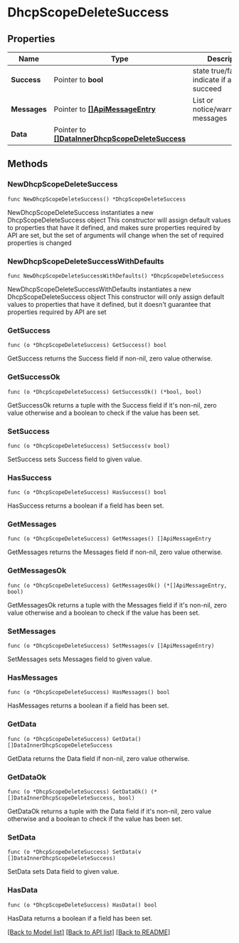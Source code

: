 # DhcpScopeDeleteSuccess

## Properties

Name | Type | Description | Notes
------------ | ------------- | ------------- | -------------
**Success** | Pointer to **bool** | state true/false indicate if action succeed | [optional] 
**Messages** | Pointer to [**[]ApiMessageEntry**](ApiMessageEntry.md) | List or notice/warning/error messages | [optional] 
**Data** | Pointer to [**[]DataInnerDhcpScopeDeleteSuccess**](DataInnerDhcpScopeDeleteSuccess.md) |  | [optional] 

## Methods

### NewDhcpScopeDeleteSuccess

`func NewDhcpScopeDeleteSuccess() *DhcpScopeDeleteSuccess`

NewDhcpScopeDeleteSuccess instantiates a new DhcpScopeDeleteSuccess object
This constructor will assign default values to properties that have it defined,
and makes sure properties required by API are set, but the set of arguments
will change when the set of required properties is changed

### NewDhcpScopeDeleteSuccessWithDefaults

`func NewDhcpScopeDeleteSuccessWithDefaults() *DhcpScopeDeleteSuccess`

NewDhcpScopeDeleteSuccessWithDefaults instantiates a new DhcpScopeDeleteSuccess object
This constructor will only assign default values to properties that have it defined,
but it doesn't guarantee that properties required by API are set

### GetSuccess

`func (o *DhcpScopeDeleteSuccess) GetSuccess() bool`

GetSuccess returns the Success field if non-nil, zero value otherwise.

### GetSuccessOk

`func (o *DhcpScopeDeleteSuccess) GetSuccessOk() (*bool, bool)`

GetSuccessOk returns a tuple with the Success field if it's non-nil, zero value otherwise
and a boolean to check if the value has been set.

### SetSuccess

`func (o *DhcpScopeDeleteSuccess) SetSuccess(v bool)`

SetSuccess sets Success field to given value.

### HasSuccess

`func (o *DhcpScopeDeleteSuccess) HasSuccess() bool`

HasSuccess returns a boolean if a field has been set.

### GetMessages

`func (o *DhcpScopeDeleteSuccess) GetMessages() []ApiMessageEntry`

GetMessages returns the Messages field if non-nil, zero value otherwise.

### GetMessagesOk

`func (o *DhcpScopeDeleteSuccess) GetMessagesOk() (*[]ApiMessageEntry, bool)`

GetMessagesOk returns a tuple with the Messages field if it's non-nil, zero value otherwise
and a boolean to check if the value has been set.

### SetMessages

`func (o *DhcpScopeDeleteSuccess) SetMessages(v []ApiMessageEntry)`

SetMessages sets Messages field to given value.

### HasMessages

`func (o *DhcpScopeDeleteSuccess) HasMessages() bool`

HasMessages returns a boolean if a field has been set.

### GetData

`func (o *DhcpScopeDeleteSuccess) GetData() []DataInnerDhcpScopeDeleteSuccess`

GetData returns the Data field if non-nil, zero value otherwise.

### GetDataOk

`func (o *DhcpScopeDeleteSuccess) GetDataOk() (*[]DataInnerDhcpScopeDeleteSuccess, bool)`

GetDataOk returns a tuple with the Data field if it's non-nil, zero value otherwise
and a boolean to check if the value has been set.

### SetData

`func (o *DhcpScopeDeleteSuccess) SetData(v []DataInnerDhcpScopeDeleteSuccess)`

SetData sets Data field to given value.

### HasData

`func (o *DhcpScopeDeleteSuccess) HasData() bool`

HasData returns a boolean if a field has been set.


[[Back to Model list]](../README.md#documentation-for-models) [[Back to API list]](../README.md#documentation-for-api-endpoints) [[Back to README]](../README.md)


